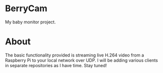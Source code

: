 # BerryCam
My baby monitor project. 

# About
The basic functionality provided is streaming live H.264 video from a Raspberry Pi to your local network over UDP. I will be adding various clients in separate repositories as I have time. Stay tuned!

